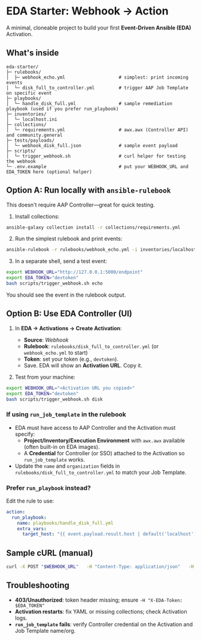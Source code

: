 # EDA Starter: Webhook → Action

A minimal, cloneable project to build your first **Event‑Driven Ansible (EDA)** Activation.

## What's inside
```
eda-starter/
├─ rulebooks/
│  ├─ webhook_echo.yml                    # simplest: print incoming events
│  └─ disk_full_to_controller.yml         # trigger AAP Job Template on specific event
├─ playbooks/
│  └─ handle_disk_full.yml                # sample remediation playbook (used if you prefer run_playbook)
├─ inventories/
│  └─ localhost.ini
├─ collections/
│  └─ requirements.yml                    # awx.awx (Controller API) and community.general
├─ tests/payloads/
│  └─ webhook_disk_full.json              # sample event payload
├─ scripts/
│  └─ trigger_webhook.sh                  # curl helper for testing the webhook
└─ .env.example                           # put your WEBHOOK_URL and EDA_TOKEN here (optional helper)
```

## Option A: Run locally with `ansible-rulebook`
This doesn't require AAP Controller—great for quick testing.

1) Install collections:
```bash
ansible-galaxy collection install -r collections/requirements.yml
```

2) Run the simplest rulebook and print events:
```bash
ansible-rulebook -r rulebooks/webhook_echo.yml -i inventories/localhost.ini --print-events -vv
```

3) In a separate shell, send a test event:
```bash
export WEBHOOK_URL="http://127.0.0.1:5000/endpoint"
export EDA_TOKEN="devtoken"
bash scripts/trigger_webhook.sh echo
```

You should see the event in the rulebook output.

## Option B: Use EDA Controller (UI)
1) In **EDA → Activations → Create Activation**:
   - **Source**: *Webhook*
   - **Rulebook**: `rulebooks/disk_full_to_controller.yml` (or `webhook_echo.yml` to start)
   - **Token**: set your token (e.g., `devtoken`).
   - Save. EDA will show an **Activation URL**. Copy it.

2) Test from your machine:
```bash
export WEBHOOK_URL="<Activation URL you copied>"
export EDA_TOKEN="devtoken"
bash scripts/trigger_webhook.sh disk
```

### If using `run_job_template` in the rulebook
- EDA must have access to AAP Controller and the Activation must specify:
  - **Project/Inventory/Execution Environment** with `awx.awx` available (often built-in on EDA images).
  - A **Credential** for Controller (or SSO) attached to the Activation so `run_job_template` works.
- Update the `name` and `organization` fields in `rulebooks/disk_full_to_controller.yml` to match your Job Template.

### Prefer `run_playbook` instead?
Edit the rule to use:
```yaml
action:
  run_playbook:
    name: playbooks/handle_disk_full.yml
    extra_vars:
      target_host: "{{ event.payload.result.host | default('localhost') }}"
```

## Sample cURL (manual)
```bash
curl -X POST "$WEBHOOK_URL"   -H "Content-Type: application/json"   -H "X-EDA-Token: $EDA_TOKEN"   -d @tests/payloads/webhook_disk_full.json
```

## Troubleshooting
- **403/Unauthorized**: token header missing; ensure `-H "X-EDA-Token: $EDA_TOKEN"`
- **Activation restarts**: fix YAML or missing collections; check Activation logs.
- **`run_job_template` fails**: verify Controller credential on the Activation and Job Template name/org.
